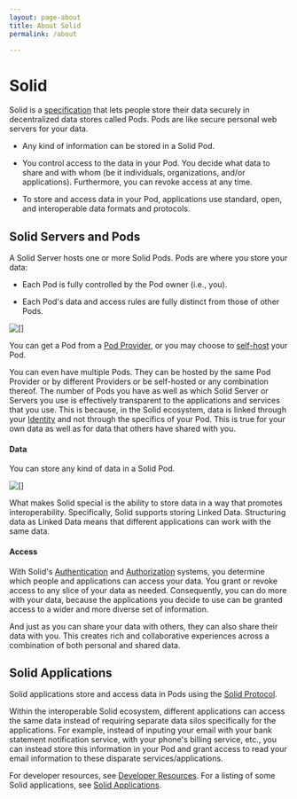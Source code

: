 ```yaml
---
layout: page-about
title: About Solid
permalink: /about

---
```


# Solid

Solid is a [specification](https://solidproject.org/TR/protocol) that
lets people store their data securely in decentralized data stores
called Pods. Pods are like secure personal web servers for your data.

* Any kind of information can be stored in a Solid Pod.

* You control access to the data in your Pod. You decide what data to
  share and with whom (be it individuals, organizations, and/or
  applications). Furthermore, you can revoke access at any time.

* To store and access data in your Pod, applications use standard,
  open, and interoperable data formats and protocols.

## Solid Servers and Pods

A Solid Server hosts one or more Solid Pods. Pods are where you store
your data:

- Each Pod is fully controlled by the Pod owner (i.e., you).

- Each Pod's data and access rules are fully distinct from those of other Pods.

<img src="{{site.baseurl}}/assets/img/solid-pod-tour.svg" alt="[]" />

You can get a Pod from a [Pod Provider](/users/get-a-pod), or you may choose to 
[self-host](/self-hosting/) your Pod. 

You can even have multiple Pods. They can be hosted by the same Pod
Provider or by different Providers or be self-hosted or any combination
thereof. The number of Pods you have as well as which Solid Server or
Servers you use is effectively transparent to the applications and
services that you use. This is because, in the Solid ecosystem, data is
linked through your
[Identity](https://solidproject.org/TR/protocol#identity) and not
through the specifics of your Pod. This is true for your own data as
well as for data that others have shared with you.

#### Data

You can store any kind of data in a Solid Pod. 

<img src="{{site.baseurl}}/assets/img/store-anything-tour.svg" alt="[]" />

What makes Solid special is the ability to store data in a way that
promotes interoperability. Specifically, Solid supports storing Linked Data.
Structuring data as Linked Data means that different applications can work
with the same data.

#### Access

With Solid's 
[Authentication](https://solidproject.org/TR/protocol#authentication) and 
[Authorization](https://solidproject.org/TR/protocol#authorization) systems, 
you determine which people and applications can access your data. You grant or revoke access 
to any slice of your data as needed.  Consequently, you can do more with your data, 
because the applications you decide to use can be granted access to a wider and more diverse 
set of information.

And just as you can share your data with others, they can also share their data with you. 
This creates rich and collaborative experiences across a combination of
both personal and shared data.

## Solid Applications

Solid applications store and access data in Pods using the
[Solid Protocol](https://solidproject.org/TR/protocol).

Within the interoperable Solid ecosystem, different applications can
access the same data instead of requiring separate data silos specifically for the
applications. For example, instead of inputing your email with your bank
statement notification service, with your phone's billing service, etc., you can
instead store this information in your Pod and grant access to read your email information
to these disparate services/applications.

For developer resources, see [Developer Resources](/developers). For a listing of 
some Solid applications, see [Solid Applications](/apps).
